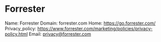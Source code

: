 
# Forrester

Name: Forrester
Domain: forrester.com
Home: https://go.forrester.com/
Privacy_policy: https://www.forrester.com/marketing/policies/privacy-policy.html
Email: privacy@forrester.com
